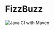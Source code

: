 # FizzBuzz

![Java CI with Maven](https://github.com/A-2-P/FizzBuzz/workflows/Java%20CI%20with%20Maven/badge.svg)
